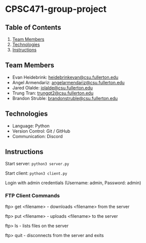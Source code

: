 # CPSC471-group-project

## Table of Contents

1. [Team Members](#team-members)
2. [Technologies](#technologies)
3. [Instructions](#instructions)

## Team Members

- Evan Heidebrink: heidebrinkevan@csu.fullerton.edu
- Angel Armendariz: angelarmendariz@csu.fullerton.edu
- Jared Olalde: jolalde@csu.fullerton.edu
- Trung Tran: trungqt2@csu.fullerton.edu
- Brandon Struble: brandonstruble@csu.fullerton.edu

## Technologies

- Language: Python
- Version Control: Git / GitHub
- Communication: Discord

## Instructions

Start server: `python3 server.py`

Start client: `python3 client.py`

Login with admin credentials (Username: admin, Password: admin)

### FTP Client Commands

ftp> get &lt;filename&gt; - downloads &lt;filename&gt; from the server

ftp> put &lt;filename&gt; - uploads &lt;filename&gt; to the server

ftp> ls - lists files on the server

ftp> quit - disconnects from the server and exits
